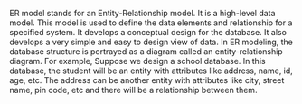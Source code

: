 ER model stands for an Entity-Relationship model. 
It is a high-level data model. This model is used to define the data elements and relationship for a specified system.
It develops a conceptual design for the database. It also develops a very simple and easy to design view of data.
In ER modeling, the database structure is portrayed as a diagram called an entity-relationship diagram.
For example, Suppose we design a school database. In this database, the student will be an entity with attributes like 
address, name, id, age, etc. The address can be another entity with attributes like city, street name, pin code, etc and there will be a relationship between them.
